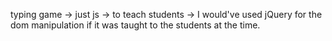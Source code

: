 typing game -> just js -> to teach students -> I would've used jQuery for the dom manipulation if it was taught to the students at the time.
